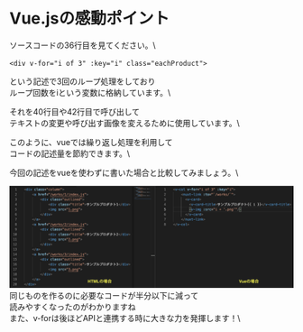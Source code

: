 # Vue.jsの感動ポイント

ソースコードの36行目を見てください。\\

```
<div v-for="i of 3" :key="i" class="eachProduct">
```

という記述で3回のループ処理をしており\
ループ回数をiという変数に格納しています。\\

それを40行目や42行目で呼び出して\
テキストの変更や呼び出す画像を変えるために使用しています。\\

このように、vueでは繰り返し処理を利用して\
コードの記述量を節約できます。\


今回の記述をvueを使わずに書いた場合と比較してみましょう。\\

![](../image/comparisonVueHtml.png)\
同じものを作るのに必要なコードが半分以下に減って\
読みやすくなったのがわかりますね\
また、v-forは後ほどAPIと連携する時に大きな力を発揮します！\\
